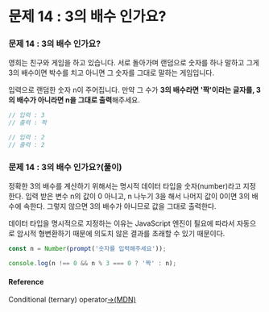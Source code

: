 # 문제 14 : 3의 배수 인가요?

### 문제 14 : 3의 배수 인가요?

영희는 친구와 게임을 하고 있습니다. 서로 돌아가며 랜덤으로 숫자를 하나 말하고 그게 3의 배수이면 박수를 치고 아니면 그 숫자를 그대로 말하는 게임입니다. 

입력으로 랜덤한 숫자 n이 주어집니다. 만약 그 수가 **3의 배수라면 '짝'이라는 글자를, 3의 배수가 아니라면 n을 그대로 출력**해주세요.

```javascript
// 입력 : 3
// 출력 : 짝

// 입력 : 2
// 출력 : 2
```

### 문제 14 : 3의 배수 인가요?\(풀이\) 

정확한 3의 배수를 계산하기 위해서는 명시적 데이터 타입을 숫자\(number\)라고 지정한다. 입력 받은 변수 n의 값이 0 아니고, n 나누기 3을 해서 나머지 값이 0이면 3의 배수에 속한다. 그렇지 않으면 3의 배수가 아니므로 값을 그대로 출력한다. 

데이터 타입을 명시적으로 지정하는 이유는 JavaScript 엔진이 필요에 따라서 자동으로 암시적 형변환하기 때문에 의도치 않은 결과를 초래할 수 있기 때문이다.

```javascript
const n = Number(prompt('숫자를 입력해주세요'));

console.log(n !== 0 && n % 3 === 0 ? '짝' : n);
```

#### Reference

 Conditional \(ternary\) operator[→\(MDN\)](https://developer.mozilla.org/ko/docs/Web/JavaScript/Reference/Operators/Conditional_Operator)

